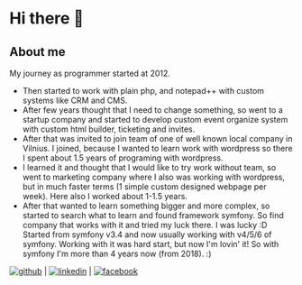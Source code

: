 # Hi there 👋

## About me
My journey as programmer started at 2012. 
 - Then started to work with plain php, and notepad++ with custom systems like CRM and CMS. 
 - After few years thought that I need to change something, so went to a startup company and started to develop custom event organize system with custom html builder, ticketing and invites. 
 - After that was invited to join team of one of well known local company in Vilnius. I joined, because I wanted to learn work with wordpress so there I spent about 1.5 years of programing with wordpress. 
 - I learned it and thought that I would like to try work without team, so went to marketing company where I also was working with wordpress, but in much faster terms (1 simple custom designed webpage per week). Here also I worked about 1-1.5 years. 
 - After that wanted to learn something bigger and more complex, so started to search what to learn and found framework symfony. So find company that works with it and tried my luck there. I was lucky :D Started from symfony v3.4 and now usually working with v4/5/6 of symfony. Working with it was hard start, but now I'm lovin' it! So with symfony I'm more than 4 years now (from 2018). :)  


<a href="https://github.com/scorpioniz">![github](https://img.shields.io/badge/GitHub-000000?style=for-the-badge&logo=GitHub&logoColor=white)</a> | <a href="https://www.linkedin.com/in/paulius-lukosiunas/">![linkedin](https://img.shields.io/badge/LinkedIn-0077B5?style=for-the-badge&logo=linkedin&logoColor=white)</a> | <a href="https://www.facebook.com/taskurpavaro">![facebook](https://img.shields.io/badge/Facebook-1877F2?style=for-the-badge&logo=facebook&logoColor=white)</a>


<!--
**scorpioniz/scorpioniz** is a ✨ _special_ ✨ repository because its `README.md` (this file) appears on your GitHub profile.

Here are some ideas to get you started:

- 🔭 I’m currently working on ...
- 🌱 I’m currently learning ...
- 👯 I’m looking to collaborate on ...
- 🤔 I’m looking for help with ...
- 💬 Ask me about ...
- 📫 How to reach me: ...
- 😄 Pronouns: ...
- ⚡ Fun fact: ...
-->
